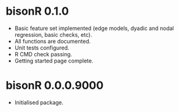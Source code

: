 # bisonR 0.1.0

* Basic feature set implemented (edge models, dyadic and nodal regression, basic checks, etc).
* All functions are documented.
* Unit tests configured.
* R CMD check passing.
* Getting started page complete.

# bisonR 0.0.0.9000

* Initialised package.

